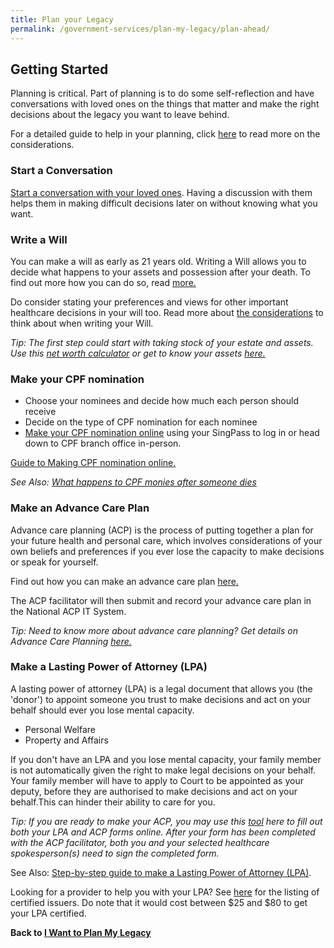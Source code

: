 ```yaml
---
title: Plan your Legacy
permalink: /government-services/plan-my-legacy/plan-ahead/
---
```


## Getting Started

Planning is critical. Part of planning is to do some self-reflection and have conversations with loved ones on the things that matter and make the right decisions about the legacy you want to leave behind. 


For a detailed guide to help in your planning, click <a href="https://www.mylegacy.gov.sg/end-of-life-planning/why-plan-ahead/" target="_blank">here</a> to read more on the considerations.


### Start a Conversation

<a href="https://www.livingmatters.sg/start-the-conversation/overview/" target="_blank">Start a conversation with your loved ones</a>. Having a discussion with them helps them in making difficult decisions later on without knowing what you want. 


### Write a Will

You can make a will as early as 21 years old. Writing a Will allows you to decide what happens to your assets and possession after your death. To find out more how you can do so, read <a href="https://www.mylegacy.gov.sg/end-of-life-planning/write-a-will/" target="_blank">more.</a>

Do consider stating your preferences and views for other important healthcare decisions in your will too. Read more about <a href="https://www.mylegacy.gov.sg/end-of-life-planning/other-healthcare-decisions/" target="_blank">the considerations</a> to think about when writing your Will.

*Tip: The first step could start with taking stock of your estate and assets. Use this <a href="https://www.moneysense.gov.sg/financial-tools/net-worth-calculator" target="_blank">net worth calculator</a> or get to know your assets <a href="https://www.moneysense.gov.sg/articles/2018/11/calculating-the-value-of-your-estate" target="_blank">here.</a>*


### Make your CPF nomination

- Choose your nominees and decide how much each person should receive
- Decide on the type of CPF nomination for each nominee
- <a href="https://www.cpf.gov.sg/eSvc/Web/Schemes/MakeCpfNomination/Home" target="_blank">Make your CPF nomination online</a> using your SingPass to log in or head down to CPF branch office in-person. 

<a href="https://www.cpf.gov.sg/Assets/members/Documents/A_guide_to_Nom_Scheme.pdf" target="_blank">Guide to Making CPF nomination online.</a>

*See Also: <a href="https://www.moneysense.gov.sg/articles/2018/10/cpf-nominations-what-happens-to-your-cpf-when-you-pass-away" target="_blank">What happens to CPF monies after someone dies</a>*


### Make an Advance Care Plan

Advance care planning (ACP) is the process of putting together a plan for your future health and personal care, which involves considerations of your own beliefs and preferences if you ever lose the capacity to make decisions or speak for yourself.

Find out how you can make an advance care plan <a href="https://www.mylegacy.gov.sg/end-of-life-planning/make-an-advance-care-plan/" target="_blank">here.</a>

The ACP facilitator will then submit and record your advance care plan in the National ACP IT System.

*Tip: Need to know more about advance care planning? Get details on Advance Care Planning <a href="https://www.livingmatters.sg/advance-care-planning/about-acp/" target="_blank">here.</a>*


### Make a Lasting Power of Attorney (LPA)

A lasting power of attorney (LPA) is a legal document that allows you (the 'donor') to appoint someone you trust to make decisions and act on your behalf should ever you lose mental capacity.

- Personal Welfare
- Property and Affairs

If you don't have an LPA and you lose mental capacity, your family member is not automatically given the right to make legal decisions on your behalf. Your family member will have to apply to Court to be appointed as your deputy, before they are authorised to make decisions and act on your behalf.This can hinder their ability to care for you.

*Tip: If you are ready to make your ACP, you may use this <a href="https://www.mylegacy.gov.sg/lpa-acp-tool/" target="_blank">tool</a> here to fill out both your LPA and ACP forms online. After your form has been completed with the ACP facilitator, both you and your selected healthcare spokesperson(s) need to sign the completed form.*

See Also: <a href="https://www.mylegacy.gov.sg/end-of-life-planning/make-a-lasting-power-of-attorney/" target="_blank">Step-by-step guide to make a Lasting Power of Attorney (LPA)</a>.

Looking for a provider to help you with your LPA? See <a href="https://www.mylegacy.gov.sg/find-a-service/find-lasting-power-of-attorney-certificate-issuer/" target="_blank">here</a> for the listing of certified issuers. Do note that it would cost between $25 and $80 to get your LPA certified.



**Back to [I Want to Plan My Legacy](/government-services/plan-legacy/overview/)**
